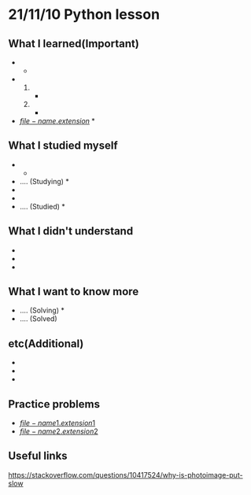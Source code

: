 # 21/11/10 Python lesson

## What I learned(Important)

*
  *
*
    1.
        *
    2.
        *
* [$file-name.extension$]($file-name.extension$)
    *

## What I studied myself

*
  *
* .... (Studying)
  *
*
*
* .... (Studied)
  *

## What I didn't understand

*
*
*

## What I want to know more

* .... (Solving)
  *
* .... (Solved)

## etc(Additional)

*
*
*

## Practice problems

* [$file-name1.extension1$]($file-name1.extension1$)
* [$file-name2.extension2$]($file-name2.extension2$)

## Useful links

<https://stackoverflow.com/questions/10417524/why-is-photoimage-put-slow>
